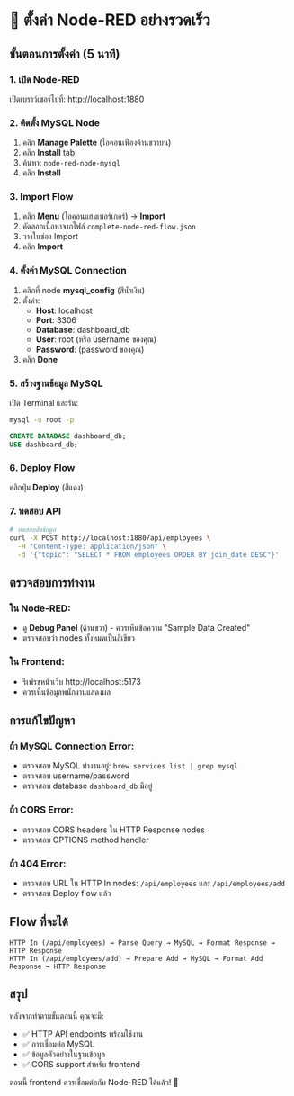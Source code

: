 # 🚀 ตั้งค่า Node-RED อย่างรวดเร็ว

## ขั้นตอนการตั้งค่า (5 นาที)

### 1. เปิด Node-RED

เปิดเบราว์เซอร์ไปที่: http://localhost:1880

### 2. ติดตั้ง MySQL Node

1. คลิก **Manage Palette** (ไอคอนเฟืองด้านขวาบน)
2. คลิก **Install** tab
3. ค้นหา: `node-red-node-mysql`
4. คลิก **Install**

### 3. Import Flow

1. คลิก **Menu** (ไอคอนแฮมเบอร์เกอร์) → **Import**
2. คัดลอกเนื้อหาจากไฟล์ `complete-node-red-flow.json`
3. วางในช่อง Import
4. คลิก **Import**

### 4. ตั้งค่า MySQL Connection

1. คลิกที่ node **mysql_config** (สีน้ำเงิน)
2. ตั้งค่า:
   - **Host**: localhost
   - **Port**: 3306
   - **Database**: dashboard_db
   - **User**: root (หรือ username ของคุณ)
   - **Password**: (password ของคุณ)
3. คลิก **Done**

### 5. สร้างฐานข้อมูล MySQL

เปิด Terminal และรัน:

```bash
mysql -u root -p
```

```sql
CREATE DATABASE dashboard_db;
USE dashboard_db;
```

### 6. Deploy Flow

คลิกปุ่ม **Deploy** (สีแดง)

### 7. ทดสอบ API

```bash
# ทดสอบดึงข้อมูล
curl -X POST http://localhost:1880/api/employees \
  -H "Content-Type: application/json" \
  -d '{"topic": "SELECT * FROM employees ORDER BY join_date DESC"}'
```

## ตรวจสอบการทำงาน

### ใน Node-RED:

- ดู **Debug Panel** (ด้านขวา) - ควรเห็นข้อความ "Sample Data Created"
- ตรวจสอบว่า nodes ทั้งหมดเป็นสีเขียว

### ใน Frontend:

- รีเฟรชหน้าเว็บ http://localhost:5173
- ควรเห็นข้อมูลพนักงานแสดงผล

## การแก้ไขปัญหา

### ถ้า MySQL Connection Error:

- ตรวจสอบ MySQL ทำงานอยู่: `brew services list | grep mysql`
- ตรวจสอบ username/password
- ตรวจสอบ database `dashboard_db` มีอยู่

### ถ้า CORS Error:

- ตรวจสอบ CORS headers ใน HTTP Response nodes
- ตรวจสอบ OPTIONS method handler

### ถ้า 404 Error:

- ตรวจสอบ URL ใน HTTP In nodes: `/api/employees` และ `/api/employees/add`
- ตรวจสอบ Deploy flow แล้ว

## Flow ที่จะได้

```
HTTP In (/api/employees) → Parse Query → MySQL → Format Response → HTTP Response
HTTP In (/api/employees/add) → Prepare Add → MySQL → Format Add Response → HTTP Response
```

## สรุป

หลังจากทำตามขั้นตอนนี้ คุณจะมี:

- ✅ HTTP API endpoints พร้อมใช้งาน
- ✅ การเชื่อมต่อ MySQL
- ✅ ข้อมูลตัวอย่างในฐานข้อมูล
- ✅ CORS support สำหรับ frontend

ตอนนี้ frontend ควรเชื่อมต่อกับ Node-RED ได้แล้ว! 🎉
